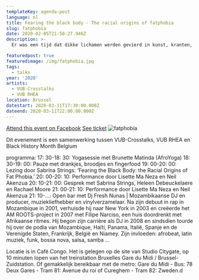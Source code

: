 ```yaml
---
templateKey: agenda-post
language: nl
title: Fearing the black body - The racial origins of fatphobia
slug: fatphobia
date: 2020-02-05T21:50:27.946Z
description: >-
  Er was een tijd dat dikke lichamen werden gevierd in kunst, kranten, tijdschriften en medische tijdschriften, maar dat veranderde allemaal in de 18e eeuw, toen vetheid werd geassocieerd met het idee dat mensen met een gekleurde huid raciale inferieure wilden waren. Tijdens dit evenement, dat deel uitmaakt van het programma Black History Month Belgium, zul je leren en ervaren hoe die verschuiving zwarte lichamen blijft achtervolgen tot op de dag van vandaag. Met Sabrina Strings (auteur van het zwarte lichaam vrezen), Lisette Ma Neza (Slam Poetry Champion), Brunette Matinda (Afroyoga), Heleen Debeuckelaere (Schrijver) en Rachael Moore (coördinator RainbowHouse)

featuredpost: true
featuredimage: /img/fatphobia.jpg
tags:
  - talks
year: '2020'
artists:
  - VUB-Crosstalks
  - VUB RHEA
location: Brussel
datestart: 2020-03-11T17:30:00.000Z
dateend: 2020-03-11T22:00:00.000Z
---
```

[Attend this event on Facebook](https://www.facebook.com/events/2518708328397103/)
[See ticket](https://www.vub.be/en/events/2020/black-history-month-belgium-the-racial-origins-of-fat-phobia?fbclid=IwAR2e1B978A0IkxTD0_aB-MnyX292sUadV3N6Hxam12eHHDSLwtiBFxSC0k8)
![fatphobia](/img/fatphobia.jpg "fatphobia")

Dit evenement is een samenwerking tussen VUB-Crosstalks, VUB RHEA en Black History Month Belgium

programma:
17: 30-18: 30: Yogasessie met Brunette Matinda (AfroYoga)
18: 30-19: 00: Pauze met drankjes, broodjes en fingerfood
19: 00-20: 00: Lezing door Sabrina Strings: ‘Fearing the Black Body: the Racial Origins of Fat Phobia.’
20: 00-20: 10: Performance door Lisette Ma Neza en Neil Akenzua
20: 10-21: 00: Gesprek met Sabrina Strings, Heleen Debeuckelaere en Rachael Moore
21: 00-21: 10: Performance door Lisette Ma Neza en Neil Akenzua
21: 10-…: Open bar met Dj Fresh Nunas | Mozambikaanse DJ en producer, muziekliefhebber en vinylverzamelaar. Na zijn debuut in rap in Mozambique in 2001, verhuisde hij naar New York in 2003 en creëerde het AM ROOTS-project in 2007 met Filipe Narciso, een huis doordrenkt met Afrikaanse ritmes. Hij begon zijn carrière als DJ in 2008 en sindsdien tourde hij over de podia van Mozambique, Haïti, Panama, Italië, Spanje en de Verenigde Staten, Frankrijk, België en Niamey. Zijn invloeden: afrobeat, latin muziek, funk, bossa nova, salsa, samba ...

Locatie is in Café Congo. Het is gelegen op de site van Studio Citygate, op 10 minuten lopen van het treinstation Bruxelles Gare du Midi / Brussel-Zuidstation. Of gemakkelijk bereikbaar met de metro: Gare du Midi - Bus: 78 Deux Gares - Tram 81: Avenue du roi of Cureghem - Tram 82: Zweden.d
